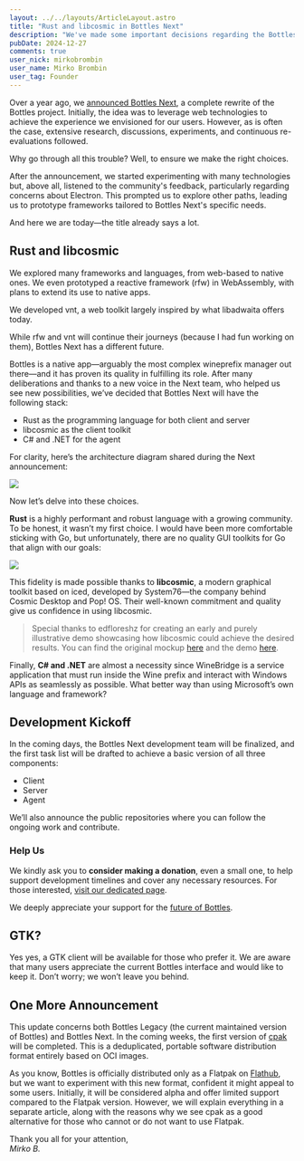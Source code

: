 ```yaml
---
layout: ../../layouts/ArticleLayout.astro
title: "Rust and libcosmic in Bottles Next"
description: "We've made some important decisions regarding the Bottles Next stack. Read on to learn more about the technologies we've chosen and why."
pubDate: 2024-12-27
comments: true
user_nick: mirkobrombin
user_name: Mirko Brombin
user_tag: Founder
---
```


Over a year ago, we [announced Bottles Next](https://usebottles.com/posts/2023-10-05-bottles-next-a-new-chapter/), a complete rewrite of the Bottles project. Initially, the idea was to leverage web technologies to achieve the experience we envisioned for our users. However, as is often the case, extensive research, discussions, experiments, and continuous re-evaluations followed.

Why go through all this trouble? Well, to ensure we make the right choices.

After the announcement, we started experimenting with many technologies but, above all, listened to the community's feedback, particularly regarding concerns about Electron. This prompted us to explore other paths, leading us to prototype frameworks tailored to Bottles Next's specific needs.

And here we are today—the title already says a lot.

## Rust and libcosmic

We explored many frameworks and languages, from web-based to native ones. We even prototyped a reactive framework (rfw) in WebAssembly, with plans to extend its use to native apps.

We developed vnt, a web toolkit largely inspired by what libadwaita offers today.

While rfw and vnt will continue their journeys (because I had fun working on them), Bottles Next has a different future.

Bottles is a native app—arguably the most complex wineprefix manager out there—and it has proven its quality in fulfilling its role. After many deliberations and thanks to a new voice in the Next team, who helped us see new possibilities, we’ve decided that Bottles Next will have the following stack:

- Rust as the programming language for both client and server
- libcosmic as the client toolkit
- C# and .NET for the agent

For clarity, here’s the architecture diagram shared during the Next announcement:

![](https://usebottles.com/uploads/bottles-next-architecture.png)

Now let’s delve into these choices.

**Rust** is a highly performant and robust language with a growing community. To be honest, it wasn’t my first choice. I would have been more comfortable sticking with Go, but unfortunately, there are no quality GUI toolkits for Go that align with our goals:

![](https://usebottles.com/uploads/bottles-next-app-details.png)

This fidelity is made possible thanks to **libcosmic**, a modern graphical toolkit based on iced, developed by System76—the company behind Cosmic Desktop and Pop! OS. Their well-known commitment and quality give us confidence in using libcosmic.

> Special thanks to edfloreshz for creating an early and purely illustrative demo showcasing how libcosmic could achieve the desired results. You can find the original mockup [here](https://www.figma.com/design/iWNlSzDKpTucBNzQymGzyY/Bottles-Next?node-id=0-1&t=Itc8KLgyfKZbweBI-1) and the demo [here](https://github.com/edfloreshz/bottles-next-demo).

Finally, **C# and .NET** are almost a necessity since WineBridge is a service application that must run inside the Wine prefix and interact with Windows APIs as seamlessly as possible. What better way than using Microsoft’s own language and framework?

## Development Kickoff

In the coming days, the Bottles Next development team will be finalized, and the first task list will be drafted to achieve a basic version of all three components:

- Client
- Server
- Agent

We’ll also announce the public repositories where you can follow the ongoing work and contribute.

### Help Us

We kindly ask you to **consider making a donation**, even a small one, to help support development timelines and cover any necessary resources. For those interested, [visit our dedicated page](https://usebottles.com/funding/).

We deeply appreciate your support for the [future of Bottles](https://usebottles.com/posts/2024-12-02-future-of-bottles/).

## GTK?

Yes yes, a GTK client will be available for those who prefer it. We are aware that many users appreciate the current Bottles interface and would like to keep it. Don’t worry; we won’t leave you behind.

## One More Announcement

This update concerns both Bottles Legacy (the current maintained version of Bottles) and Bottles Next. In the coming weeks, the first version of [cpak](https://github.com/Containerpak/cpak) will be completed. This is a deduplicated, portable software distribution format entirely based on OCI images.

As you know, Bottles is officially distributed only as a Flatpak on [Flathub](https://flathub.org/apps/com.usebottles.bottles), but we want to experiment with this new format, confident it might appeal to some users. Initially, it will be considered alpha and offer limited support compared to the Flatpak version. However, we will explain everything in a separate article, along with the reasons why we see cpak as a good alternative for those who cannot or do not want to use Flatpak.

Thank you all for your attention,  
_Mirko B._